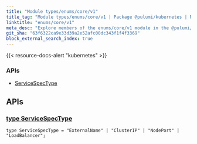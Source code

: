 ```yaml
---
title: "Module types/enums/core/v1"
title_tag: "Module types/enums/core/v1 | Package @pulumi/kubernetes | Node.js SDK"
linktitle: "enums/core/v1"
meta_desc: "Explore members of the enums/core/v1 module in the @pulumi/kubernetes package."
git_sha: "63f6322ca9e33d39a2e52afc00dc343f1f4f3369"
block_external_search_index: true
---
```


<!-- WARNING: this page was generated by a tool. Do not edit it by hand. -->
<!-- To change it, please see https://github.com/pulumi/docs/tree/master/tools/tscdocgen. -->

{{< resource-docs-alert "kubernetes" >}}






<h3>APIs</h3>
<ul class="api">
    <li><a href="#ServiceSpecType"><span class="symbol api"></span>ServiceSpecType</a></li>
</ul>




<h2 id="apis">APIs</h2>
<h3 class="pdoc-module-header" id="ServiceSpecType" data-link-title="ServiceSpecType">
    <a href="https://github.com/pulumi/pulumi-kubernetes/blob/63f6322ca9e33d39a2e52afc00dc343f1f4f3369/sdk/nodejs/types/enums/core/v1/index.ts#L12">
        type <strong>ServiceSpecType</strong>
    </a>
</h3>

<pre class="highlight"><code><span class='kd'>type</span> ServiceSpecType = <span class='s2'>"ExternalName"</span> | <span class='s2'>"ClusterIP"</span> | <span class='s2'>"NodePort"</span> | <span class='s2'>"LoadBalancer"</span>;</code></pre>
